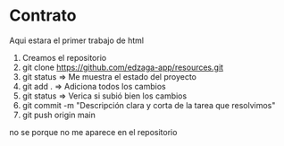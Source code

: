 # Contrato
Aqui estara el primer trabajo de html

1. Creamos el repositorio
2. git clone https://github.com/edzaga-app/resources.git
3. git status => Me muestra el estado del proyecto
4. git add . => Adiciona todos los cambios
5. git status => Verica si subió bien los cambios
6. git commit -m "Descripción clara y corta de la tarea que resolvimos"
7. git push origin main

no se porque no me aparece en el repositorio